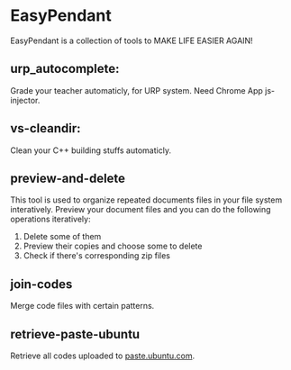# EasyPendant
EasyPendant is a collection of tools to MAKE LIFE EASIER AGAIN!

## urp_autocomplete:
Grade your teacher automaticly, for URP system.
Need Chrome App js-injector.

## vs-cleandir:
Clean your C++ building stuffs automaticly.
	
## preview-and-delete
This tool is used to organize repeated documents files in your file system interatively.
Preview your document files and you can do the following operations iteratively:
1. Delete some of them
2. Preview their copies and choose some to delete
3. Check if there's corresponding zip files
	
## join-codes
Merge code files with certain patterns.

## retrieve-paste-ubuntu
Retrieve all codes uploaded to [paste.ubuntu.com](paste.ubuntu.com).

